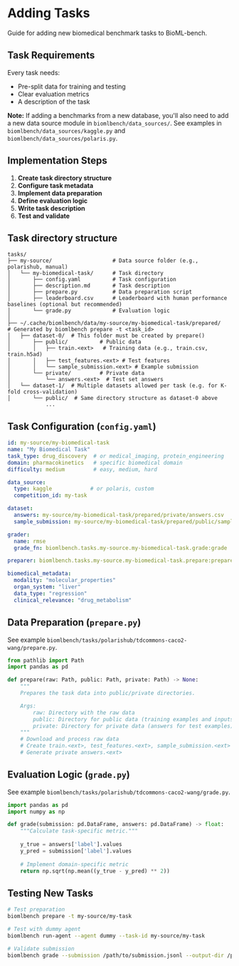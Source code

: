 # Adding Tasks

Guide for adding new biomedical benchmark tasks to BioML-bench.

## Task Requirements

Every task needs:

- Pre-split data for training and testing
- Clear evaluation metrics
- A description of the task

**Note:** If adding a benchmarks from a new database, you'll also need to add a new data source module in `biomlbench/data_sources/`. See examples in `biomlbench/data_sources/kaggle.py` and `biomlbench/data_sources/polaris.py`.

## Implementation Steps

1. **Create task directory structure**
2. **Configure task metadata**
3. **Implement data preparation**
4. **Define evaluation logic**
5. **Write task description**
6. **Test and validate**

## Task directory structure

```
tasks/
├── my-source/                   # Data source folder (e.g., polarishub, manual)
│   └── my-biomedical-task/      # Task directory
│       ├── config.yaml          # Task configuration
│       ├── description.md       # Task description
│       ├── prepare.py           # Data preparation script
│       ├── leaderboard.csv      # Leaderboard with human performance baselines (optional but recommended)
│       └── grade.py             # Evaluation logic
│
├── ~/.cache/biomlbench/data/my-source/my-biomedical-task/prepared/    # Generated by biomlbench prepare -t <task_id>
│   ├── dataset-0/  # This folder must be created by prepare()
│       ├── public/          # Public data
│       │   ├── train.<ext>   # Training data (e.g., train.csv, train.h5ad)
│       │   ├── test_features.<ext> # Test features
│       │   └── sample_submission.<ext> # Example submission
│       └── private/         # Private data
│           └── answers.<ext>  # Test set answers
│   └── dataset-1/  # Multiple datasets allowed per task (e.g. for K-fold cross-validation)
│       └── public/  # Same directory structure as dataset-0 above
            ...
```

## Task Configuration (`config.yaml`)

```yaml
id: my-source/my-biomedical-task
name: "My Biomedical Task"
task_type: drug_discovery  # or medical_imaging, protein_engineering
domain: pharmacokinetics   # specific biomedical domain
difficulty: medium         # easy, medium, hard

data_source:
  type: kaggle            # or polaris, custom
  competition_id: my-task

dataset:
  answers: my-source/my-biomedical-task/prepared/private/answers.csv
  sample_submission: my-source/my-biomedical-task/prepared/public/sample_submission.csv

grader:
  name: rmse
  grade_fn: biomlbench.tasks.my-source.my-biomedical-task.grade:grade

preparer: biomlbench.tasks.my-source.my-biomedical-task.prepare:prepare

biomedical_metadata:
  modality: "molecular_properties"
  organ_system: "liver"
  data_type: "regression"
  clinical_relevance: "drug_metabolism"
```

## Data Preparation (`prepare.py`)

See example `biomlbench/tasks/polarishub/tdcommons-caco2-wang/prepare.py`.

```python
from pathlib import Path
import pandas as pd

def prepare(raw: Path, public: Path, private: Path) -> None:
    """
    Prepares the task data into public/private directories.

    Args:
        raw: Directory with the raw data
        public: Directory for public data (training examples and inputs for test examples)
        private: Directory for private data (answers for test examples)
    """
    # Download and process raw data
    # Create train.<ext>, test_features.<ext>, sample_submission.<ext>
    # Generate private answers.<ext>
```

## Evaluation Logic (`grade.py`)

See example `biomlbench/tasks/polarishub/tdcommons-caco2-wang/grade.py`.

```python
import pandas as pd
import numpy as np

def grade(submission: pd.DataFrame, answers: pd.DataFrame) -> float:
    """Calculate task-specific metric."""
    
    y_true = answers['label'].values
    y_pred = submission['label'].values
    
    # Implement domain-specific metric
    return np.sqrt(np.mean((y_true - y_pred) ** 2))
```

## Testing New Tasks

```bash
# Test preparation
biomlbench prepare -t my-source/my-task

# Test with dummy agent
biomlbench run-agent --agent dummy --task-id my-source/my-task

# Validate submission
biomlbench grade --submission /path/to/submission.jsonl --output-dir /path/to/output/dir
``` 